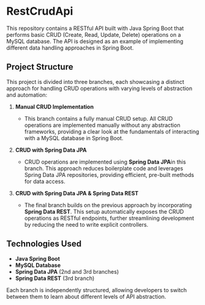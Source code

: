 # RestCrudApi
This repository contains a RESTful API built with Java Spring Boot that performs basic CRUD (Create, Read, Update, Delete) operations on a MySQL database. The API is designed as an example of implementing different data handling approaches in Spring Boot.




## Project Structure

This project is divided into three branches, each showcasing a distinct approach for handling CRUD operations with varying levels of abstraction and automation:

1. **Manual CRUD Implementation**  
   - This branch contains a fully manual CRUD setup. All CRUD operations are implemented manually without any abstraction frameworks, providing a clear look at the fundamentals of interacting with a MySQL database in Spring Boot.
  
2. **CRUD with Spring Data JPA**  
   - CRUD operations are implemented using **Spring Data JPA**in this branch. This approach reduces boilerplate code and leverages Spring Data JPA repositories, providing efficient, pre-built methods for data access.

3. **CRUD with Spring Data JPA & Spring Data REST**  
   - The final branch builds on the previous approach by incorporating **Spring Data REST**. This setup automatically exposes the CRUD operations as RESTful endpoints, further streamlining development by reducing the need to write explicit controllers.

## Technologies Used
- **Java Spring Boot**
- **MySQL Database**
- **Spring Data JPA** (2nd and 3rd branches)
- **Spring Data REST** (3rd branch)

Each branch is independently structured, allowing developers to switch between them to learn about different levels of API abstraction. 

